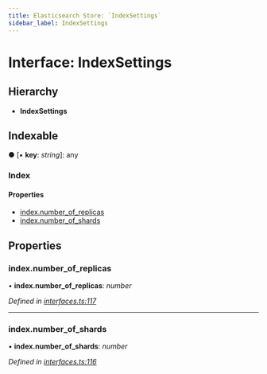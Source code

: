```yaml
---
title: Elasticsearch Store: `IndexSettings`
sidebar_label: IndexSettings
---
```


# Interface: IndexSettings

## Hierarchy

* **IndexSettings**

## Indexable

● \[▪ **key**: *string*\]: any

### Index

#### Properties

* [index.number_of_replicas](indexsettings.md#index.number_of_replicas)
* [index.number_of_shards](indexsettings.md#index.number_of_shards)

## Properties

###  index.number_of_replicas

• **index.number_of_replicas**: *number*

*Defined in [interfaces.ts:117](https://github.com/terascope/teraslice/blob/a2250fb9/packages/elasticsearch-store/src/interfaces.ts#L117)*

___

###  index.number_of_shards

• **index.number_of_shards**: *number*

*Defined in [interfaces.ts:116](https://github.com/terascope/teraslice/blob/a2250fb9/packages/elasticsearch-store/src/interfaces.ts#L116)*
